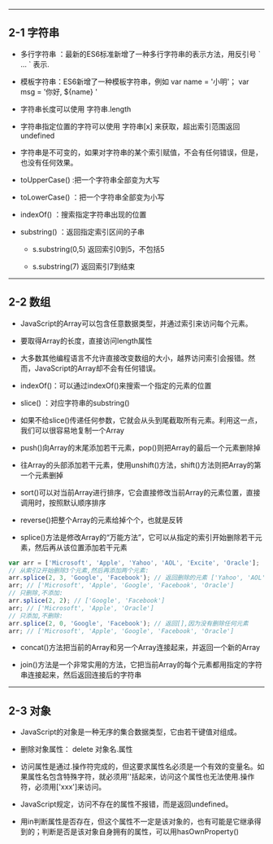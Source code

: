 
---
## 2-1 **字符串**


- 多行字符串 ：最新的ES6标准新增了一种多行字符串的表示方法，用反引号 \` ... \` 表示.

- 模板字符串：ES6新增了一种模板字符串，例如 var name = '小明'； var msg = '你好, ${name} '

- 字符串长度可以使用  字符串.length 

- 字符串指定位置的字符可以使用 字符串[x] 来获取，超出索引范围返回 undefined

- 字符串是不可变的，如果对字符串的某个索引赋值，不会有任何错误，但是，也没有任何效果。

- toUpperCase() :把一个字符串全部变为大写

- toLowerCase() ：把一个字符串全部变为小写

- indexOf() ：搜索指定字符串出现的位置

- substring() ：返回指定索引区间的子串

   - s.substring(0,5) 返回索引0到5，不包括5

   - s.substring(7) 返回索引7到结束



---

## 2-2 **数组**


- JavaScript的Array可以包含任意数据类型，并通过索引来访问每个元素。

- 要取得Array的长度，直接访问length属性

- 大多数其他编程语言不允许直接改变数组的大小，越界访问索引会报错。然而，JavaScript的Array却不会有任何错误。

- indexOf()：可以通过indexOf()来搜索一个指定的元素的位置

- slice() ：对应字符串的substring()

- 如果不给slice()传递任何参数，它就会从头到尾截取所有元素。利用这一点，我们可以很容易地复制一个Array

- push()向Array的末尾添加若干元素，pop()则把Array的最后一个元素删除掉

- 往Array的头部添加若干元素，使用unshift()方法，shift()方法则把Array的第一个元素删掉

- sort()可以对当前Array进行排序，它会直接修改当前Array的元素位置，直接调用时，按照默认顺序排序

- reverse()把整个Array的元素给掉个个，也就是反转

- splice()方法是修改Array的“万能方法”，它可以从指定的索引开始删除若干元素，然后再从该位置添加若干元素

``` javascript
var arr = ['Microsoft', 'Apple', 'Yahoo', 'AOL', 'Excite', 'Oracle'];
// 从索引2开始删除3个元素,然后再添加两个元素:
arr.splice(2, 3, 'Google', 'Facebook'); // 返回删除的元素 ['Yahoo', 'AOL', 'Excite']
arr; // ['Microsoft', 'Apple', 'Google', 'Facebook', 'Oracle']
// 只删除,不添加:
arr.splice(2, 2); // ['Google', 'Facebook']
arr; // ['Microsoft', 'Apple', 'Oracle']
// 只添加,不删除:
arr.splice(2, 0, 'Google', 'Facebook'); // 返回[],因为没有删除任何元素
arr; // ['Microsoft', 'Apple', 'Google', 'Facebook', 'Oracle']

```

- concat()方法把当前的Array和另一个Array连接起来，并返回一个新的Array

- join()方法是一个非常实用的方法，它把当前Array的每个元素都用指定的字符串连接起来，然后返回连接后的字符串

---

## 2-3 **对象**


- JavaScript的对象是一种无序的集合数据类型，它由若干键值对组成。

- 删除对象属性： delete 对象名.属性

- 访问属性是通过.操作符完成的，但这要求属性名必须是一个有效的变量名。如果属性名包含特殊字符，就必须用''括起来，访问这个属性也无法使用.操作符，必须用['xxx']来访问。

- JavaScript规定，访问不存在的属性不报错，而是返回undefined。

- 用in判断属性是否存在，但这个属性不一定是该对象的，也有可能是它继承得到的；判断是否是该对象自身拥有的属性，可以用hasOwnProperty()